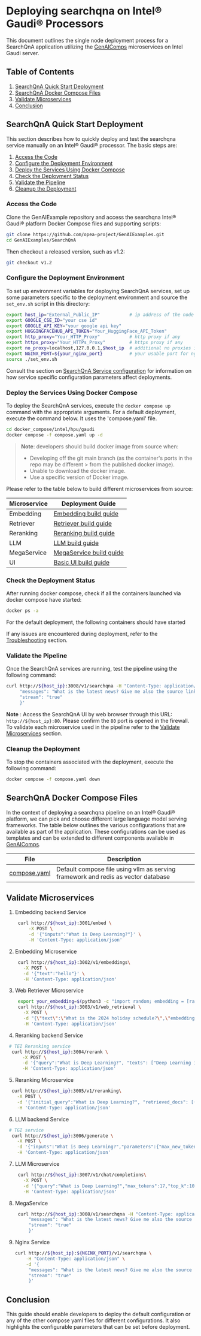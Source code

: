# Deploying searchqna on Intel® Gaudi® Processors

This document outlines the single node deployment process for a SearchQnA application utilizing the [GenAIComps](https://github.com/opea-project/GenAIComps.git) microservices on Intel Gaudi server.

## Table of Contents

1. [SearchQnA Quick Start Deployment](#searchqna-quick-start-deployment)
2. [SearchQnA Docker Compose Files](#searchqna-docker-compose-files)
3. [Validate Microservices](#validate-microservices)
4. [Conclusion](#conclusion)

## SearchQnA Quick Start Deployment

This section describes how to quickly deploy and test the searchqna service manually on an Intel® Gaudi® processor. The basic steps are:

1. [Access the Code](#access-the-code)
2. [Configure the Deployment Environment](#configure-the-deployment-environment)
3. [Deploy the Services Using Docker Compose](#deploy-the-services-using-docker-compose)
4. [Check the Deployment Status](#check-the-deployment-status)
5. [Validate the Pipeline](#validate-the-pipeline)
6. [Cleanup the Deployment](#cleanup-the-deployment)

### Access the Code

Clone the GenAIExample repository and access the searchqna Intel® Gaudi® platform Docker Compose files and supporting scripts:

```bash
git clone https://github.com/opea-project/GenAIExamples.git
cd GenAIExamples/SearchQnA
```

Then checkout a released version, such as v1.2:

```bash
git checkout v1.2
```

### Configure the Deployment Environment

To set up environment variables for deploying SearchQnA services, set up some parameters specific to the deployment environment and source the `set_env.sh` script in this directory:

```bash
export host_ip="External_Public_IP"           # ip address of the node
export GOOGLE_CSE_ID="your cse id"
export GOOGLE_API_KEY="your google api key"
export HUGGINGFACEHUB_API_TOKEN="Your_HuggingFace_API_Token"
export http_proxy="Your_HTTP_Proxy"           # http proxy if any
export https_proxy="Your_HTTPs_Proxy"         # https proxy if any
export no_proxy=localhost,127.0.0.1,$host_ip  # additional no proxies if needed
export NGINX_PORT=${your_nginx_port}          # your usable port for nginx, 80 for example
source ./set_env.sh
```

Consult the section on [SearchQnA Service configuration](#SearchQnA-configuration) for information on how service specific configuration parameters affect deployments.

### Deploy the Services Using Docker Compose

To deploy the SearchQnA services, execute the `docker compose up` command with the appropriate arguments. For a default deployment, execute the command below. It uses the 'compose.yaml' file.

```bash
cd docker_compose/intel/hpu/gaudi
docker compose -f compose.yaml up -d
```

> **Note**: developers should build docker image from source when:
>
> - Developing off the git main branch (as the container's ports in the repo may be different > from the published docker image).
> - Unable to download the docker image.
> - Use a specific version of Docker image.

Please refer to the table below to build different microservices from source:

| Microservice | Deployment Guide                                                                                   |
| ------------ | -------------------------------------------------------------------------------------------------- |
| Embedding    | [Embedding build guide](https://github.com/opea-project/GenAIComps/tree/main/comps/embeddings/src) |
| Retriever    | [Retriever build guide](https://github.com/opea-project/GenAIComps/tree/main/comps/retrievers/src) |
| Reranking    | [Reranking build guide](https://github.com/opea-project/GenAIComps/tree/main/comps/rerankings/src) |
| LLM          | [LLM build guide](https://github.com/opea-project/GenAIComps/tree/main/comps/llms)                 |
| MegaService  | [MegaService build guide](../../../../README_miscellaneous.md#build-megaservice-docker-image)      |
| UI           | [Basic UI build guide](../../../../README_miscellaneous.md#build-ui-docker-image)                  |

### Check the Deployment Status

After running docker compose, check if all the containers launched via docker compose have started:

```bash
docker ps -a
```

For the default deployment, the following containers should have started

If any issues are encountered during deployment, refer to the [Troubleshooting](../../../../README_miscellaneous.md#troubleshooting) section.

### Validate the Pipeline

Once the SearchQnA services are running, test the pipeline using the following command:

```bash
curl http://${host_ip}:3008/v1/searchqna -H "Content-Type: application/json" -d '{
     "messages": "What is the latest news? Give me also the source link.",
     "stream": "true"
     }'
```

**Note** : Access the SearchQnA UI by web browser through this URL: `http://${host_ip}:80`. Please confirm the `80` port is opened in the firewall. To validate each microservice used in the pipeline refer to the [Validate Microservices](#validate-microservices) section.

### Cleanup the Deployment

To stop the containers associated with the deployment, execute the following command:

```bash
docker compose -f compose.yaml down
```

## SearchQnA Docker Compose Files

In the context of deploying a searchqna pipeline on an Intel® Gaudi® platform, we can pick and choose different large language model serving frameworks. The table below outlines the various configurations that are available as part of the application. These configurations can be used as templates and can be extended to different components available in [GenAIComps](https://github.com/opea-project/GenAIComps.git).

| File                           | Description                                                                       |
| ------------------------------ | --------------------------------------------------------------------------------- |
| [compose.yaml](./compose.yaml) | Default compose file using vllm as serving framework and redis as vector database |

## Validate Microservices

1. Embedding backend Service

   ```bash
    curl http://${host_ip}:3001/embed \
        -X POST \
        -d '{"inputs":"What is Deep Learning?"}' \
        -H 'Content-Type: application/json'
   ```

2. Embedding Microservice

   ```bash
    curl http://${host_ip}:3002/v1/embeddings\
      -X POST \
      -d '{"text":"hello"}' \
      -H 'Content-Type: application/json'
   ```

3. Web Retriever Microservice

   ```bash
    export your_embedding=$(python3 -c "import random; embedding = [random.uniform(-1, 1) for _ in range(768)]; print(embedding)")
    curl http://${host_ip}:3003/v1/web_retrieval \
      -X POST \
      -d "{\"text\":\"What is the 2024 holiday schedule?\",\"embedding\":${your_embedding}}" \
      -H 'Content-Type: application/json'
   ```

4. Reranking backend Service

```bash
 # TEI Reranking service
  curl http://${host_ip}:3004/rerank \
      -X POST \
      -d '{"query":"What is Deep Learning?", "texts": ["Deep Learning is not...", "Deep learning is..."]}' \
      -H 'Content-Type: application/json'
```

5. Reranking Microservice

```bash
  curl http://${host_ip}:3005/v1/reranking\
    -X POST \
    -d '{"initial_query":"What is Deep Learning?", "retrieved_docs": [{"text":"Deep Learning is not..."}, {"text":"Deep learning is..."}]}' \
    -H 'Content-Type: application/json'
```

6. LLM backend Service

```bash
 # TGI service
  curl http://${host_ip}:3006/generate \
    -X POST \
    -d '{"inputs":"What is Deep Learning?","parameters":{"max_new_tokens":17, "do_sample": true}}' \
    -H 'Content-Type: application/json'
```

7. LLM Microservice

   ```bash
    curl http://${host_ip}:3007/v1/chat/completions\
      -X POST \
      -d '{"query":"What is Deep Learning?","max_tokens":17,"top_k":10,"top_p":0.95,"typical_p":0.95,"temperature":0.01,"repetition_penalty":1.03,"stream":true}' \
      -H 'Content-Type: application/json'
   ```

8. MegaService

   ```bash
    curl http://${host_ip}:3008/v1/searchqna -H "Content-Type: application/json" -d '{
        "messages": "What is the latest news? Give me also the source link.",
        "stream": "true"
        }'
   ```

9. Nginx Service

   ```bash
   curl http://${host_ip}:${NGINX_PORT}/v1/searchqna \
       -H "Content-Type: application/json" \
       -d '{
        "messages": "What is the latest news? Give me also the source link.",
        "stream": "true"
        }'
   ```

## Conclusion

This guide should enable developers to deploy the default configuration or any of the other compose yaml files for different configurations. It also highlights the configurable parameters that can be set before deployment.

